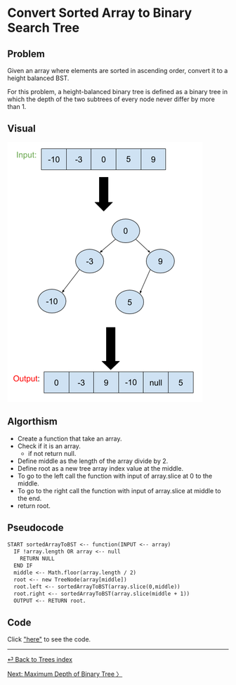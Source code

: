 # Convert Sorted Array to Binary Search Tree
## Problem
Given an array where elements are sorted in ascending order, convert it to a height balanced BST.

For this problem, a height-balanced binary tree is defined as a binary tree in which the depth of the two subtrees of every node never differ by more than 1.

## Visual
![](arraytoBST.png)
## Algorthism
* Create a function that take an array.
* Check if it is an array.
  * if not return null.
* Define middle as the length of the array divide by 2.
* Define root as a new tree array index value at the middle.
* To go to the left call the function with input of array.slice at 0 to the middle.
* To go to the right call the function with input of array.slice at middle to the end.
* return root.
## Pseudocode
```
START sortedArrayToBST <-- function(INPUT <-- array)
  IF !array.length OR array <-- null
    RETURN NULL
  END IF
  middle <-- Math.floor(array.length / 2)
  root <-- new TreeNode(array[middle])
  root.left <-- sortedArrayToBST(array.slice(0,middle))
  root.right <-- sortedArrayToBST(array.slice(middle + 1))
  OUTPUT <-- RETURN root. 
```

## Code
Click ["here"](arrayToBST.js) to see the code.
<hr>

[⏎ Back to Trees index ](../README.md) 

[Next: Maximum Depth of Binary Tree 〉](../maxDepth/README.md)